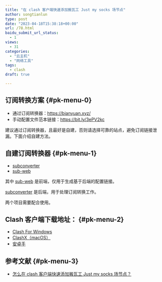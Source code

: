 ```yaml
---
title: "在 clash 客户端快速添加搬瓦工 Just my socks 场节点"
author: songtianlun
type: post
date: "2023-04-18T15:38:18+00:00"
url: /78.html
baidu_submit_url_status:
  - 1
views:
  - 31
categories:
  - "云主机"
  - "网络工具"
tags:
  - clash
draft: true

---
```

## 订阅转换方案  {#pk-menu-0}

  * 通过订阅转换器：<a href=https://bianyuan.xyz/ target=_blank  rel=nofollow>https://bianyuan.xyz/</a>
  * 手动配置文件范本链接：<a href=https://bit.ly/3ePV2kc target=_blank  rel=nofollow>https://bit.ly/3ePV2kc</a>

建议通过订阅转换器，且最好是自建，否则请选择可靠的站点，避免订阅链接泄漏。下面介绍自建方法。

## 自建订阅转换器  {#pk-menu-1}

  * <a href=https://github.com/tindy2013/subconverter target=_blank  rel=nofollow>subconverter</a>
  * <a href=https://github.com/CareyWang/sub-web target=_blank  rel=nofollow>sub-web</a>

其中 <a href=https://github.com/CareyWang/sub-web target=_blank  rel=nofollow>sub-web</a> 是前端，仅用于生成基于后端的配置链接。

<a href=https://github.com/tindy2013/subconverter target=_blank  rel=nofollow>subconverter</a> 是后端，用于处理订阅转换工作。

两个项目需要配合使用。

## Clash 客户端下载地址： {#pk-menu-2}

  *  <a href=https://github.com/Fndroid/clash_for_windows_pkg/releases/ target=_blank  rel=nofollow>Clash For Windows</a>
  * <a href=https://github.com/yichengchen/clashX/releases target=_blank  rel=nofollow>ClashX（macOS）</a>
  *  <a href=https://github.com/Kr328/ClashForAndroid/releases/ target=_blank  rel=nofollow>安卓手 </a>

## 参考文献  {#pk-menu-3}

  *  <a href=https://www.jamesdailylife.com/just-my-socks-clash target=_blank  rel=nofollow>怎么在 clash 客户端快速添加搬瓦工 Just my socks 场节点？</a>
